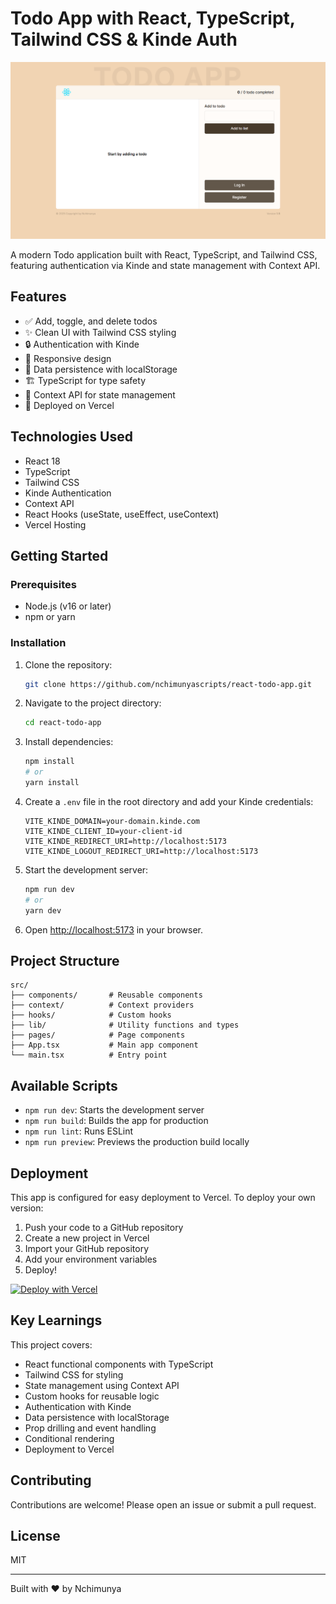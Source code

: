 # Todo App with React, TypeScript, Tailwind CSS & Kinde Auth

![Todo App Screenshot](./public/Screenshot.png)

A modern Todo application built with React, TypeScript, and Tailwind CSS, featuring authentication via Kinde and state management with Context API.

## Features

- ✅ Add, toggle, and delete todos
- ✨ Clean UI with Tailwind CSS styling
- 🔒 Authentication with Kinde
- 📱 Responsive design
- 💾 Data persistence with localStorage
- 🏗️ TypeScript for type safety
- 🔄 Context API for state management
- 🚀 Deployed on Vercel

## Technologies Used

- React 18
- TypeScript
- Tailwind CSS
- Kinde Authentication
- Context API
- React Hooks (useState, useEffect, useContext)
- Vercel Hosting

## Getting Started

### Prerequisites

- Node.js (v16 or later)
- npm or yarn

### Installation

1. Clone the repository:

   ```bash
   git clone https://github.com/nchimunyascripts/react-todo-app.git
   ```

2. Navigate to the project directory:

   ```bash
   cd react-todo-app
   ```

3. Install dependencies:

   ```bash
   npm install
   # or
   yarn install
   ```

4. Create a `.env` file in the root directory and add your Kinde credentials:

   ```
   VITE_KINDE_DOMAIN=your-domain.kinde.com
   VITE_KINDE_CLIENT_ID=your-client-id
   VITE_KINDE_REDIRECT_URI=http://localhost:5173
   VITE_KINDE_LOGOUT_REDIRECT_URI=http://localhost:5173
   ```

5. Start the development server:

   ```bash
   npm run dev
   # or
   yarn dev
   ```

6. Open [http://localhost:5173](http://localhost:5173) in your browser.

## Project Structure

```
src/
├── components/       # Reusable components
├── context/          # Context providers
├── hooks/            # Custom hooks
├── lib/              # Utility functions and types
├── pages/            # Page components
├── App.tsx           # Main app component
└── main.tsx          # Entry point
```

## Available Scripts

- `npm run dev`: Starts the development server
- `npm run build`: Builds the app for production
- `npm run lint`: Runs ESLint
- `npm run preview`: Previews the production build locally

## Deployment

This app is configured for easy deployment to Vercel. To deploy your own version:

1. Push your code to a GitHub repository
2. Create a new project in Vercel
3. Import your GitHub repository
4. Add your environment variables
5. Deploy!

[![Deploy with Vercel](https://vercel.com/button)](https://vercel.com/new)

## Key Learnings

This project covers:

- React functional components with TypeScript
- Tailwind CSS for styling
- State management using Context API
- Custom hooks for reusable logic
- Authentication with Kinde
- Data persistence with localStorage
- Prop drilling and event handling
- Conditional rendering
- Deployment to Vercel

## Contributing

Contributions are welcome! Please open an issue or submit a pull request.

## License

MIT

---

Built with ❤️ by Nchimunya

